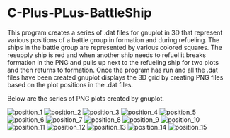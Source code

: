 # C-Plus-PLus-BattleShip

This program creates a series of .dat files for gnuplot in 3D that represent various positions of a battle group in formation and during refueling.  The ships in the battle group are represented by various colored squares.  The resupply ship is red and when another ship needs to refuel it breaks formation in the PNG and pulls up next to the refueling ship for two plots and then returns to formation.  Once the program has run and all the .dat files have been created gnuplot displays the 3D grid by creating PNG files based on the plot positions in the .dat files.

Below are the series of PNG plots created by gnuplot.


![position_1](https://user-images.githubusercontent.com/35905246/44962905-2a50ed00-aef4-11e8-93ea-81333c55086f.png)
![position_2](https://user-images.githubusercontent.com/35905246/44962906-2a50ed00-aef4-11e8-959e-525b255778bc.png)
![position_3](https://user-images.githubusercontent.com/35905246/44962907-2a50ed00-aef4-11e8-9cc1-3b2bfae205e4.png)
![position_4](https://user-images.githubusercontent.com/35905246/44962908-2ae98380-aef4-11e8-9341-54e192a34237.png)
![position_5](https://user-images.githubusercontent.com/35905246/44962909-2ae98380-aef4-11e8-82a7-1c6d1eb15fc1.png)
![position_6](https://user-images.githubusercontent.com/35905246/44962910-2ae98380-aef4-11e8-950d-1ccc855c099e.png)
![position_7](https://user-images.githubusercontent.com/35905246/44962911-2ae98380-aef4-11e8-8e53-f0e649bd2c01.png)
![position_8](https://user-images.githubusercontent.com/35905246/44962912-2ae98380-aef4-11e8-8b67-a23704efd2ea.png)
![position_9](https://user-images.githubusercontent.com/35905246/44962913-2ae98380-aef4-11e8-9e5f-a71818701ab8.png)
![position_10](https://user-images.githubusercontent.com/35905246/44962914-2ae98380-aef4-11e8-9654-8bfce4e59f49.png)
![position_11](https://user-images.githubusercontent.com/35905246/44962915-2ae98380-aef4-11e8-8f93-379ba2ae2aff.png)
![position_12](https://user-images.githubusercontent.com/35905246/44962916-2ae98380-aef4-11e8-81ba-e265b95c1207.png)
![position_13](https://user-images.githubusercontent.com/35905246/44962917-2ae98380-aef4-11e8-9baa-953c0f11171b.png)
![position_14](https://user-images.githubusercontent.com/35905246/44962903-2a50ed00-aef4-11e8-8d7c-f9e897fa36f9.png)
![position_15](https://user-images.githubusercontent.com/35905246/44962904-2a50ed00-aef4-11e8-8bc7-ed3231e19b30.png)
